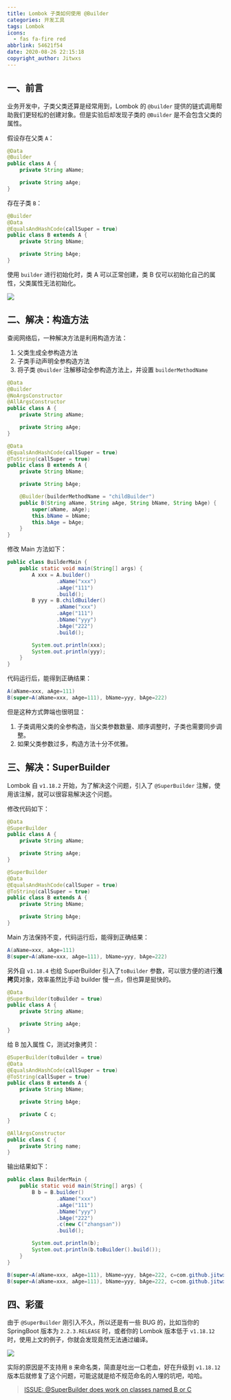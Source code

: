 ```yaml
---
title: Lombok 子类如何使用 @Builder
categories: 开发工具
tags: Lombok
icons:
  - fas fa-fire red
abbrlink: 54621f54
date: 2020-08-26 22:15:18
copyright_author: Jitwxs
---
```


## 一、前言

业务开发中，子类父类还算是经常用到，Lombok 的 `@builder` 提供的链式调用帮助我们更轻松的创建对象。但是实验后却发现子类的 `@Builder` 是不会包含父类的属性。

假设存在父类 `A`：

```java
@Data
@Builder
public class A {
    private String aName;

    private String aAge;
}
```

存在子类 `B`：

```java
@Builder
@Data
@EqualsAndHashCode(callSuper = true)
public class B extends A {
    private String bName;

    private String bAge;
}
```

使用 `builder` 进行初始化时，类 A 可以正常创建，类 B 仅可以初始化自己的属性，父类属性无法初始化。

![](https://cdn.jsdelivr.net/gh/jitwxs/cdn/blog/posts/20200829214450.png)

## 二、解决：构造方法

查阅网络后，一种解决方法是利用构造方法：

1. 父类生成全参构造方法
2. 子类手动声明全参构造方法
3. 将子类 `@builder` 注解移动全参构造方法上，并设置 `builderMethodName`

```java
@Data
@Builder
@NoArgsConstructor
@AllArgsConstructor
public class A {
    private String aName;

    private String aAge;
}
```

```java
@Data
@EqualsAndHashCode(callSuper = true)
@ToString(callSuper = true)
public class B extends A {
    private String bName;

    private String bAge;

    @Builder(builderMethodName = "childBuilder")
    public B(String aName, String aAge, String bName, String bAge) {
        super(aName, aAge);
        this.bName = bName;
        this.bAge = bAge;
    }
}
```

修改 Main 方法如下：

```java
public class BuilderMain {
    public static void main(String[] args) {
        A xxx = A.builder()
                .aName("xxx")
                .aAge("111")
                .build();
        B yyy = B.childBuilder()
                .aName("xxx")
                .aAge("111")
                .bName("yyy")
                .bAge("222")
                .build();

        System.out.println(xxx);
        System.out.println(yyy);
    }
}
```

代码运行后，能得到正确结果：

```java
A(aName=xxx, aAge=111)
B(super=A(aName=xxx, aAge=111), bName=yyy, bAge=222)
```

但是这种方式弊端也很明显：

1. 子类调用父类的全参构造，当父类参数数量、顺序调整时，子类也需要同步调整。
2. 如果父类参数过多，构造方法十分不优雅。

## 三、解决：SuperBuilder

Lombok 自 `v1.18.2` 开始，为了解决这个问题，引入了 `@SuperBuilder` 注解，使用该注解，就可以很容易解决这个问题。

修改代码如下：

```java
@Data
@SuperBuilder
public class A {
    private String aName;

    private String aAge;
}
```

```java
@SuperBuilder
@Data
@EqualsAndHashCode(callSuper = true)
@ToString(callSuper = true)
public class B extends A {
    private String bName;

    private String bAge;
}
```

Main 方法保持不变，代码运行后，能得到正确结果：

```java
A(aName=xxx, aAge=111)
B(super=A(aName=xxx, aAge=111), bName=yyy, bAge=222)
```

另外自 `v1.18.4` 也给 SuperBuilder 引入了`toBuilder` 参数，可以很方便的进行**浅拷贝**对象，效率虽然比手动 builder 慢一点，但也算是挺快的。

```java
@Data
@SuperBuilder(toBuilder = true)
public class A {
    private String aName;

    private String aAge;
}
```

给 B 加入属性 C，测试对象拷贝：

```java
@SuperBuilder(toBuilder = true)
@Data
@EqualsAndHashCode(callSuper = true)
@ToString(callSuper = true)
public class B extends A {
    private String bName;

    private String bAge;

    private C c;
}
```

```java
@AllArgsConstructor
public class C {
    private String name;
}
```

输出结果如下：

```java
public class BuilderMain {
    public static void main(String[] args) {
        B b = B.builder()
                .aName("xxx")
                .aAge("111")
                .bName("yyy")
                .bAge("222")
                .c(new C("zhangsan"))
                .build();

        System.out.println(b);
        System.out.println(b.toBuilder().build());
    }
}
```

```java
B(super=A(aName=xxx, aAge=111), bName=yyy, bAge=222, c=com.github.jitwxs.demo.builder.C@52cc8049)
B(super=A(aName=xxx, aAge=111), bName=yyy, bAge=222, c=com.github.jitwxs.demo.builder.C@52cc8049)
```

## 四、彩蛋

由于 `@SuperBuilder` 刚引入不久，所以还是有一些 BUG 的，比如当你的 SpringBoot 版本为 `2.2.3.RELEASE` 时，或者你的 Lombok 版本低于 `v1.18.12` 时，使用上文的例子，你就会发现竟然无法通过编译。

![](https://cdn.jsdelivr.net/gh/jitwxs/cdn/blog/posts/20200829221256.png)

实际的原因是不支持用 `B` 来命名类，简直是吐出一口老血，好在升级到 `v1.18.12` 版本后就修复了这个问题，可能这就是给不规范命名的人埋的坑吧，哈哈。

> [ISSUE: @SuperBuilder does work on classes named B or C](https://github.com/rzwitserloot/lombok/issues/2297)
